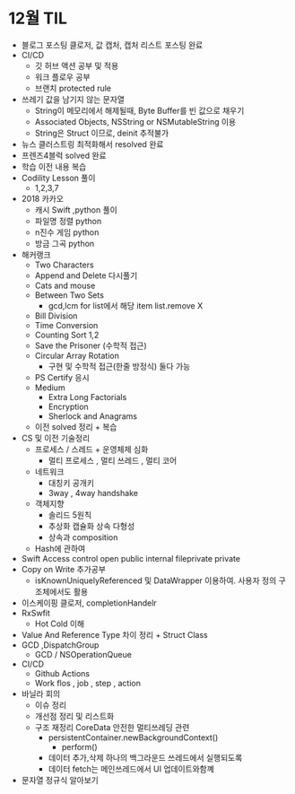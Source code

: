 # 12월 TIL
* 블로그 포스팅 클로저, 값 캡처, 캡처 리스트 포스팅 완료
* CI/CD
  * 깃 허브 액션 공부 및 적용
  * 워크 플로우 공부
  * 브랜치 protected rule
* 쓰레기 값을 남기지 않는 문자열
  * String이 메모리에서 해제될때, Byte Buffer를 빈 값으로 채우기
  * Associated Objects, NSString or NSMutableString 이용
  * String은 Struct 이므로, deinit 추적불가
* 뉴스 클러스트링 최적화해서 resolved 완료
* 프렌즈4블럭 solved 완료
* 학습 이전 내용 복습
* Codility Lesson 풀이
  * 1,2,3,7
* 2018 카카오
  * 캐시 Swift ,python 풀이
  * 파일명 정렬 python
  * n진수 게임 python
  * 방금 그곡 python
* 해커랭크
  * Two Characters
  * Append and Delete 다시풀기
  * Cats and mouse
  * Between Two Sets
    * gcd,lcm for list에서 해당 item list.remove X
  * Bill Division
  * Time Conversion
  * Counting Sort 1,2
  * Save the Prisoner (수학적 접근)
  * Circular Array Rotation
    * 구현 및 수학적 접근(한줄 방정식) 둘다 가능
  * PS Certify 응시
  * Medium
    * Extra Long Factorials
    * Encryption
    * Sherlock and Anagrams
  * 이전 solved 정리 + 복습
* CS 및 이전 기술정리
  * 프로세스 / 스레드 + 운영체제 심화
    * 멀티 프로세스 , 멀티 쓰레드 , 멀티 코어
  * 네트워크
    * 대칭키 공개키
    * 3way , 4way handshake
  * 객체지향
    * 솔리드 5원칙
    * 추상화 캡슐화 상속 다형성
    * 상속과 composition
  * Hash에 관하여
* Swift Access control open public internal fileprivate private 
* Copy on Write 추가공부
  * isKnownUniquelyReferenced 및 DataWrapper 이용하여. 사용자 정의 구조체에서도 활용
* 이스케이핑 클로저, completionHandelr
* RxSwfit
  * Hot Cold 이해
* Value And Reference Type 차이 정리 + Struct Class
* GCD ,DispatchGroup
  * GCD / NSOperationQueue
* CI/CD
  * Github Actions
  * Work flos , job , step , action
* 바닐라 회의
  * 이슈 정리
  * 개선점 정리 및 리스트화
  * 구조 재정리 CoreData 안전한 멀티쓰레딩 관련
    * persistentContainer.newBackgroundContext()
      * perform()
    * 데이터 추가,삭제 하나의 백그라운드 쓰레드에서 실행되도록
    * 데이터 fetch는 메인쓰레드에서 UI 업데이트와함꼐
* 문자열 정규식 알아보기